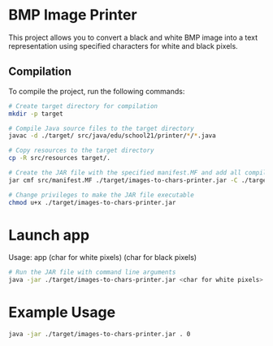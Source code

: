 # BMP Image Printer

This project allows you to convert a black and white BMP image into a text representation using specified characters for white and black pixels.

## Compilation

To compile the project, run the following commands:

```sh
# Create target directory for compilation
mkdir -p target

# Compile Java source files to the target directory
javac -d ./target/ src/java/edu/school21/printer/*/*.java

# Copy resources to the target directory
cp -R src/resources target/.

# Create the JAR file with the specified manifest.MF and add all compiled classes and resources
jar cmf src/manifest.MF ./target/images-to-chars-printer.jar -C ./target .

# Change privileges to make the JAR file executable
chmod u+x ./target/images-to-chars-printer.jar
```

# Launch app

Usage: app (char for white pixels) (char for black pixels)
```sh
# Run the JAR file with command line arguments
java -jar ./target/images-to-chars-printer.jar <char for white pixels> <char for black pixels>
```

# Example Usage
```sh
java -jar ./target/images-to-chars-printer.jar . 0
```
